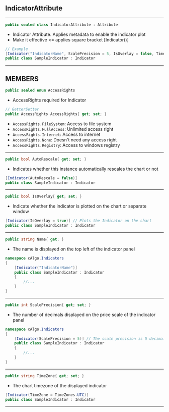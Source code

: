 ## IndicatorAttribute
---
```cs
public sealed class IndicatorAttribute : Attribute
```
* Indicator Attribute. Applies metadata to enable the indicator plot
* Make it effective <= applies square bracket [Indicator()]
```cs
// Example
[Indicator("IndicatorName", ScalePrecision = 5, IsOverlay = false, TimeZone = TimeZones.UTC)] 
public class SampleIndicator : Indicator
```
---
**MEMBERS**
---
```cs
public sealed enum AccessRights
```
* AccessRights required for Indicator
```cs
// GetterSetter
public AccessRights AccessRights{ get; set; }

```
* ```AccessRights.FileSystem```: Access to file system
* ```AccessRights.FullAccess```: Unlimited access right
* ```AccessRights.Internet```: Access to internet
* ```AccessRights.None```: Doesn't need any access right
* ```AccessRights.Registry```: Access to windows registry
---
```cs
public bool AutoRescale{ get; set; }
``` 
* Indicates whether this instance automatically rescales the chart or not
```cs
[Indicator(AutoRescale = false)]
public class SampleIndicator : Indicator
```
---
```cs
public bool IsOverlay{ get; set; }
```
* Indicate whether the indicator is plotted on the chart or separate window
```cs
[Indicator(IsOverlay = true)] // Plots the Indicator on the chart
public class SampleIndicator : Indicator
```
---
```cs
public string Name{ get; }
```
* The name is displayed on the top left of the indicator panel
```cs
namespace cAlgo.Indicators
{
    [Indicator("IndicatorName")] 
    public class SampleIndicator : Indicator
    {
        //...
    }
}
```
---
```cs
public int ScalePrecision{ get; set; }
```
* The number of decimals displayed on the price scale of the indicator panel
```cs
namespace cAlgo.Indicators
{
    [Indicator(ScalePrecision = 5)] // The scale precision is 5 decimals
    public class SampleIndicator : Indicator
    {
        //...
    }
}
```
---
```cs
public string TimeZone{ get; set; }
```
* The chart timezone of the displayed indicator
```cs
[Indicator(TimeZone = TimeZones.UTC)]
public class SampleIndicator : Indicator
```
---
